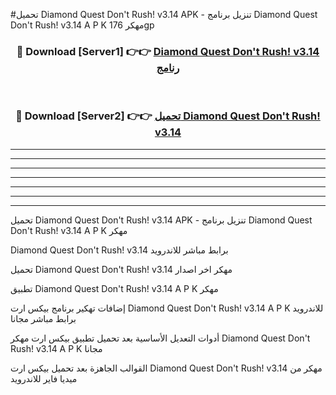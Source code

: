 #تحميل Diamond Quest Don't Rush! v3.14  APK - تنزيل برنامج Diamond Quest Don't Rush! v3.14  A P K مهكر 176gp 



<div align="center">
<h3>🔴 Download [Server1] 👉👉 <a href="https://apkdownload10.web.app/?title=Diamond Quest Don't Rush! v3.14 ">Diamond Quest Don't Rush! v3.14  رنامج</a></h3><br>

<h3>🔴 Download [Server2] 👉👉 <a href="https://apkdownload10.web.app/?title=Diamond Quest Don't Rush! v3.14 ">تحميل Diamond Quest Don't Rush! v3.14  </a></h3>
</div>


----------------------------------------------------------

----------------------------------------------------------

----------------------------------------------------------

----------------------------------------------------------

----------------------------------------------------------

----------------------------------------------------------

----------------------------------------------------------

تحميل Diamond Quest Don't Rush! v3.14  APK - تنزيل برنامج Diamond Quest Don't Rush! v3.14  A P K مهكر

Diamond Quest Don't Rush! v3.14  برابط مباشر للاندرويد

تحميل Diamond Quest Don't Rush! v3.14  مهكر اخر اصدار

تطبيق Diamond Quest Don't Rush! v3.14  A P K مهكر

إضافات تهكير برنامج بيكس ارت Diamond Quest Don't Rush! v3.14  A P K للاندرويد برابط مباشر مجانا

أدوات التعديل الأساسية بعد تحميل تطبيق بيكس ارت مهكر Diamond Quest Don't Rush! v3.14  A P K مجانا

القوالب الجاهزة بعد تحميل بيكس ارت Diamond Quest Don't Rush! v3.14  مهكر من ميديا فاير للاندرويد


